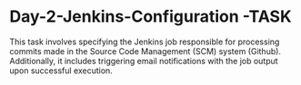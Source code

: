 # Day-2-Jenkins-Configuration -TASK
This task involves specifying the Jenkins job responsible for processing commits made in the Source Code Management (SCM) system (Github). Additionally, it includes triggering email notifications with the job output upon successful execution.
